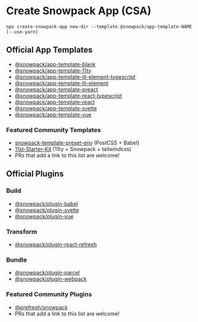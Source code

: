 # Create Snowpack App (CSA)

```
npx create-snowpack-app new-dir --template @snowpack/app-template-NAME [--use-yarn]
```

## Official App Templates

- [@snowpack/app-template-blank](/templates/app-template-blank)
- [@snowpack/app-template-11ty](/templates/app-template-11ty)
- [@snowpack/app-template-lit-element-typescript](/templates/app-template-lit-element-typescript)
- [@snowpack/app-template-lit-element](/templates/app-template-lit-element)
- [@snowpack/app-template-preact](/templates/app-template-preact)
- [@snowpack/app-template-react-typescript](/templates/app-template-react-typescript)
- [@snowpack/app-template-react](/templates/app-template-react)
- [@snowpack/app-template-svelte](/templates/app-template-svelte)
- [@snowpack/app-template-vue](/templates/app-template-vue)

### Featured Community Templates

- [snowpack-template-preset-env](https://github.com/argyleink/snowpack-template-preset-env) (PostCSS + Babel)
- [11st-Starter-Kit](https://github.com/stefanfrede/11st-starter-kit) (11ty +
  Snowpack + tailwindcss)
- PRs that add a link to this list are welcome!

## Official Plugins

### Build

- [@snowpack/plugin-babel](/packages/plugin-babel)
- [@snowpack/plugin-svelte](/packages/plugin-svelte)
- [@snowpack/plugin-vue](/packages/plugin-vue)

### Transform

- [@snowpack/plugin-react-refresh](/packages/plugin-react-refresh)

### Bundle

- [@snowpack/plugin-parcel](/packages/plugin-parcel)
- [@snowpack/plugin-webpack](/packages/plugin-webpack)

### Featured Community Plugins

- [@prefresh/snowpack](https://github.com/JoviDeCroock/prefresh)
- PRs that add a link to this list are welcome!
